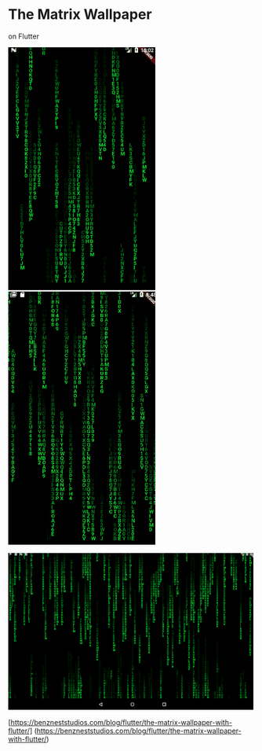 # The Matrix Wallpaper

on Flutter

![Play](images/a4.gif)
![Play](images/a6.gif)

![Play](images/a5.gif)

[https://benzneststudios.com/blog/flutter/the-matrix-wallpaper-with-flutter/] (https://benzneststudios.com/blog/flutter/the-matrix-wallpaper-with-flutter/)